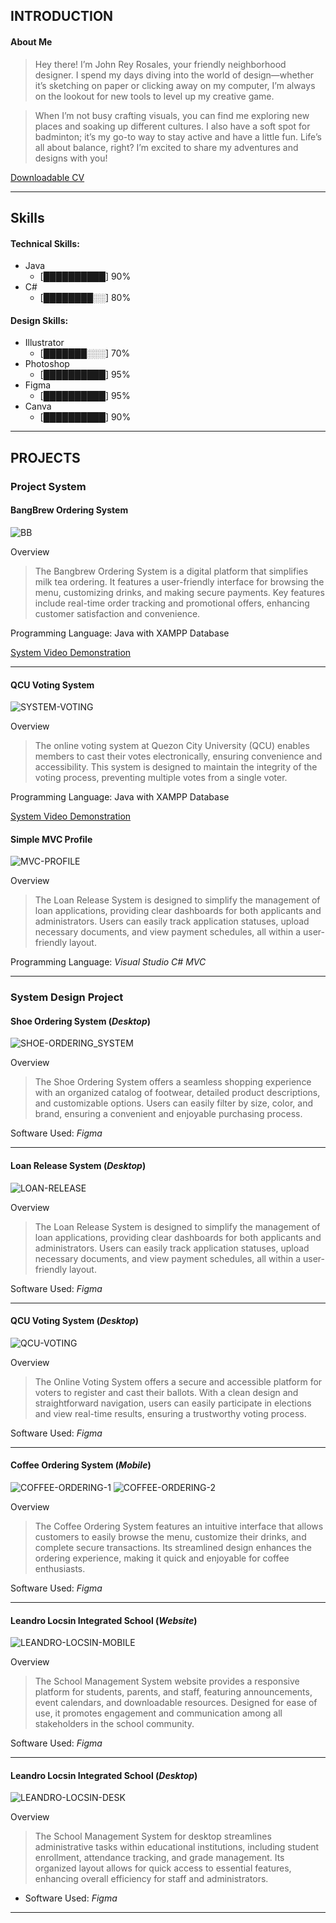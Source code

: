 ## INTRODUCTION
#### About Me

> Hey there! I’m John Rey Rosales, your friendly neighborhood designer. I spend my days diving into the world of design—whether it’s sketching on paper or clicking away on my computer, I’m always on the lookout for new tools to level up my creative game.

> When I’m not busy crafting visuals, you can find me exploring new places and soaking up different cultures. I also have a soft spot for badminton; it’s my go-to way to stay active and have a little fun. Life’s all about balance, right? I’m excited to share my adventures and designs with you!

[Downloadable CV](https://drive.google.com/file/d/1G41Twh48xN-g8jWWdg8xsLEaY66FjMJL/view?usp=sharing)

___

## Skills

#### Technical Skills:
- Java
  - [██████████] 90%
- C#
  - [████████░░] 80%

#### Design Skills:
- Illustrator
  - [███████░░░] 70%
- Photoshop
  - [██████████] 95%
- Figma
  - [██████████] 95%
- Canva
  - [██████████] 90%

___

## PROJECTS

### Project System

#### BangBrew Ordering System

![BB](assets/BB.png)

Overview

> The Bangbrew Ordering System is a digital platform that simplifies milk tea ordering. It features a user-friendly interface for browsing the menu, customizing drinks, and making secure payments. Key features include real-time order tracking and promotional offers, enhancing customer satisfaction and convenience.

Programming Language: Java with XAMPP Database

[System Video Demonstration](https://drive.google.com/file/d/1Hhtnuk_VziSX_HN9Ec5jb5WojCXiw5eq/view?usp=sharing)

___

#### QCU Voting System

![SYSTEM-VOTING](assets/SYSTEM-VOTING.png)

Overview
  
  > The online voting system at Quezon City University (QCU) enables members to cast their votes electronically, ensuring convenience and accessibility. This system is designed to maintain the integrity of the voting process, preventing multiple votes from a single voter.

Programming Language: Java with XAMPP Database

[System Video Demonstration](https://drive.google.com/file/d/1VZSkqYE48eyS8SrvtFdMhC4YDkLuNtCk/view?usp=sharing)

#### Simple MVC Profile

![MVC-PROFILE](assets/MVC-PROFILE.png)

Overview
  
  > The Loan Release System is designed to simplify the management of loan applications, providing clear dashboards for both applicants and administrators. Users can easily track application statuses, upload necessary documents, and view payment schedules, all within a user-friendly layout.
  
Programming Language: *Visual Studio C# MVC*

  
___


### **System Design Project**

#### Shoe Ordering System (_Desktop_)

![SHOE-ORDERING_SYSTEM](assets/SHOE-ORDERING-SYSTEM.png)

Overview
  
  > The Shoe Ordering System offers a seamless shopping experience with an organized catalog of footwear, detailed product descriptions, and customizable options. Users can easily filter by size, color, and brand, ensuring a convenient and enjoyable purchasing process.
  
Software Used: *Figma*
  
___

#### **Loan Release System** (_Desktop_)

![LOAN-RELEASE](assets/LOAN-RELEASE.png)

Overview
  
  > The Loan Release System is designed to simplify the management of loan applications, providing clear dashboards for both applicants and administrators. Users can easily track application statuses, upload necessary documents, and view payment schedules, all within a user-friendly layout.
  
Software Used: *Figma*

___

#### **QCU Voting System** (_Desktop_)

![QCU-VOTING](assets/QCU-VOTING.png)

Overview

  > The Online Voting System offers a secure and accessible platform for voters to register and cast their ballots. With a clean design and straightforward navigation, users can easily participate in elections and view real-time results, ensuring a trustworthy voting process.
  
Software Used: *Figma*

___

#### **Coffee Ordering System** (_Mobile_)

![COFFEE-ORDERING-1](assets/COFFEE-ORDERING-2.png)
![COFFEE-ORDERING-2](assets/COFFEE-ORDERING-1.png)

Overview

  > The Coffee Ordering System features an intuitive interface that allows customers to easily browse the menu, customize their drinks, and complete secure transactions. Its streamlined design enhances the ordering experience, making it quick and enjoyable for coffee enthusiasts.
  
Software Used: *Figma*

___
  
#### **Leandro Locsin Integrated School** (_Website_)

![LEANDRO-LOCSIN-MOBILE](assets/LEANDRO-LOCSIN-MOBILE.png)

Overview

  > The School Management System website provides a responsive platform for students, parents, and staff, featuring announcements, event calendars, and downloadable resources. Designed for ease of use, it promotes engagement and communication among all stakeholders in the school community.
  
Software Used: *Figma*
  
___

#### **Leandro Locsin Integrated School** (_Desktop_)

![LEANDRO-LOCSIN-DESK](assets/LEANDRO-LOCSIN-DESK.png)

Overview

  > The School Management System for desktop streamlines administrative tasks within educational institutions, including student enrollment, attendance tracking, and grade management. Its organized layout allows for quick access to essential features, enhancing overall efficiency for staff and administrators.
  
- Software Used: *Figma*

    
___




